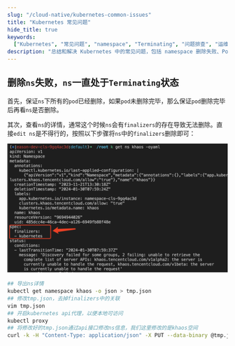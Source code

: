```yaml
---
slug: "/cloud-native/kubernetes-common-issues"
title: "Kubernetes 常见问题"
hide_title: true
keywords:
  ["Kubernetes", "常见问题", "namespace", "Terminating", "问题排查", "运维经验"]
description: "总结和解决 Kubernetes 中的常见问题，包括 namespace 删除失败、Pod 状态异常等问题的解决方案"
---
```


## 删除`ns`失败，`ns`一直处于`Terminating`状态

首先，保证`ns`下所有的`pod`已经删除，如果`pod`未删除完毕，那么保证`pod`删除完毕后再看`ns`是否删除。

其次，查看`ns`的详情，通常这个时候`ns`会有`finalizers`的存在导致无法删除。直接`edit ns`是不得行的，按照以下步骤将`ns`中的`finalizers`删除即可：

![](/attachments/image-2024-1-30_16-31-59.png)

```bash
## 导出ns详情
kubectl get namespace khaos -o json > tmp.json
## 修改tmp.json，去掉finalizers中的关联
vim tmp.json
## 开启kubernetes api代理，以便本地可访问
kubectl proxy
## 将修改好的tmp.json通过api接口修改ns信息，我们这里修改的是khaos空间
curl -k -H "Content-Type: application/json" -X PUT --data-binary @tmp.json http://127.0.0.1:8001/api/v1/namespaces/khaos/finalize
```

  

  

  

  

